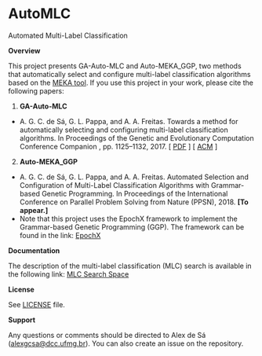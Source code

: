 # AutoMLC
Automated Multi-Label Classification

**Overview**

This project presents GA-Auto-MLC and Auto-MEKA_GGP, two methods that automatically select and configure multi-label classification algorithms based on the [MEKA tool](http://waikato.github.io/meka/). If you use this project in your work, please cite the following papers:

1. **GA-Auto-MLC**

  - A. G. C. de Sá, G. L. Pappa, and A. A. Freitas. Towards a method for automatically selecting and configuring multi-label classification algorithms. In Proceedings of the Genetic and Evolutionary Computation Conference Companion , pp. 1125–1132, 2017. [ [PDF](https://www.cs.kent.ac.uk/people/staff/aaf/pub_papers.dir/GECCO-2017-ECADA-Wksp-de-Sa.pdf) ] [ [ACM](https://dl.acm.org/citation.cfm?id=3082053) ]

2. **Auto-MEKA_GGP**

  - A. G. C. de Sá, G. L. Pappa, and A. A. Freitas. Automated Selection and Configuration of Multi-Label Classification Algorithms with Grammar-based Genetic Programming. In Proceedings of the  International Conference on Parallel Problem Solving from Nature (PPSN), 2018. **[To appear.]**
  - Note that this project uses the EpochX framework to implement the Grammar-based Genetic Programming (GGP). The framework can be found in the link: [EpochX](https://www.epochx.org/) 
  
  

**Documentation**

The description of the multi-label classification (MLC) search is available in the following link: [MLC Search Space](https://github.com/laic-ufmg/automlc/blob/master/PPSN/MLC-SearchSpace.pdf)

**License**

See [LICENSE](https://github.com/laic-ufmg/automlc/blob/master/LICENSE) file.


**Support**

Any questions or comments should be directed to Alex de Sá (alexgcsa@dcc.ufmg.br). You can also create an issue on the repository.

